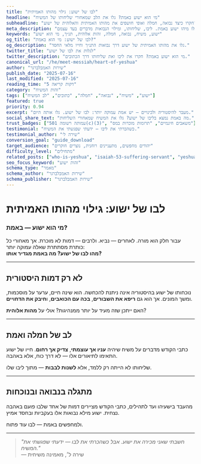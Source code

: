 ```yaml
---
title: "לבו של ישוע: גילוי מהותו האמיתית"
headline: "מי הוא ישוע באמת? גלו את הלב שמאחורי שליחותו של המשיח"
subheadline: "חקרו כיצד נבואה, חמלה ואופי חושפים את מהותו האמיתית והאלוהית של ישוע"
meta_description: "גלו מיהו ישוע באמת. ליבו, שליחותו, ומילוי הנבואות מדברים בעד עצמם."
keywords: "ישוע, משיח, נבואה, חמלה, זהות אלוהית, תנ״ך, מי הוא ישוע"
og_title: "לבו של ישוע: מי הוא באמת?"
og_description: "גלו את מהותו האמיתית של ישוע דרך נבואות התנ״ך וחייו מלאי החסד."
twitter_title: "לגלות את לבו של ישוע"
twitter_description: "מי הוא ישוע באמת? חקרו את ליבו ואת שליחותו דרך הכתובים."
canonical_url: "/he/meet-messiah/heart-of-yeshua"
author: "שירות האמבלברגר"
publish_date: "2025-07-16"
last_modified: "2025-07-16"
reading_time: "5 דקות קריאה"
category: "זהות המשיח"
tags: ["ישוע", "משיח", "נבואה", "חמלה", "כתובים", "לב המשיח"]
featured: true
priority: 0.94
excerpt: "מעבר להיסטוריה ולכינויים — יש אמת עמוקה יותר: לבו של ישוע. גלו אותה היום."
social_share_text: "מה באמת נמצא בליבו של ישוע? גלו את המשיח שמאחורי השליחות."
trust_badges: ["עמותה רשומה 501(c)(3)", "משאבים חינמיים", "תרומות מוכרות במס"]
testimonial: "כשהכרתי את ליבו — ידעתי שפגשתי את המשיח."
testimonial_author: "שירה ל׳"
conversion_goal: "guide_download"
target_audience: "יהודים מחפשים, מתעניינים רוחנית, נוצרים חוקרים"
difficulty_level: "מתחילים"
related_posts: ["who-is-yeshua", "isaiah-53-suffering-servant", "yeshua-in-hebrew-scriptures"]
seo_focus_keyword: "זהות ישוע"
schema_type: "מאמר"
schema_author: "שירות האמבלברגר"
schema_publisher: "שירות האמבלברגר"
---
```


# לבו של ישוע: גילוי מהותו האמיתית

### מי הוא ישוע — באמת?

עבור חלק הוא מורה. לאחרים — נביא. ולרבים — דמות לא מוכרת. אך מאחורי כל כותרת מסתתרת שאלה עמוקה יותר:  
**מהו לבו של ישוע? מה באמת מגדיר אותו?**

---

## לא רק דמות היסטורית

נוכחותו של ישוע בהיסטוריה אינה ניתנת להכחשה. הוא שינה חיים, ערער על מוסכמות, ומשך המונים. אך הוא גם **ריפא את השבורים**, **בכה עם הכואבים**, ו**חיבק את הדחויים**.

האם ייתכן שזה מעיד על יותר ממנהיגות? אולי על **מהות אלוהית**?

---

## לב של חמלה ואמת

כתבי הקודש מדברים על משיח שיהיה **עניו אך עוצמתי**, **צדיק אך רחום**. חייו של ישוע התאימו לתיאורים אלו — לא דרך כוח, אלא באהבה.

שליחותו לא הייתה רק ללמד, אלא **לשנות לבבות** — מתוך ליבו שלו.

---

## מתגלה בנבואה ובנוכחות

מהעבד בישעיהו ועד לתהילים, כתבי הקודש מציירים דמות של אחד שלבו פועם באהבה נצחית. ישוע מילא נבואות אלו בעקביות ובחסד אמיץ.

ולמחפשים באמת — לבו עוד פתוח.

---

> _"חשבתי שאני מכירה את ישוע. אבל כשהכרתי את לבו — ידעתי שפגשתי את המשיח."_  
> — שירה ל׳, מאמינה משיחית
